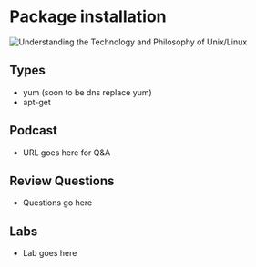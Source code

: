 # Package installation
![Understanding the Technology and Philosophy of Unix/Linux](http://imgs.xkcd.com/comics/2038.png "Understanding the Technology and Philosophy of Unix/Linux")

## Types

  * yum (soon to be dns replace yum)
  * apt-get 

## Podcast	

  * URL goes here for Q&A
  
## Review Questions

  * Questions go here
  
## Labs

  * Lab goes here